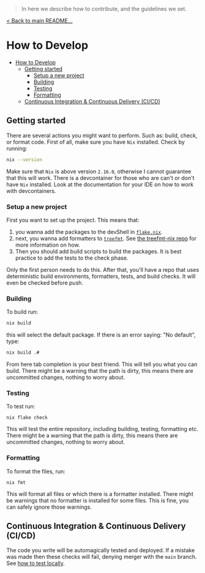 > In here we describe how to contribute, and the guidelines we set.

[< Back to main README...](./README.md)

# How to Develop

- [How to Develop](#how-to-develop)
  - [Getting started](#getting-started)
    - [Setup a new project](#setup-a-new-project)
    - [Building](#building)
    - [Testing](#testing)
    - [Formatting](#formatting)
  - [Continuous Integration & Continuous Delivery (CI/CD)](#continuous-integration--continuous-delivery-cicd)

## Getting started

There are several actions you might want to perform. Such as: build, check, or format code. First of all, make sure you have `Nix` installed. Check by running:

```sh
nix --version
```

Make sure that `Nix` is above version `2.16.0`, otherwise I cannot guarantee that this will work. There is a devcontainer for those who are can't or don't have `Nix` installed. Look at the documentation for your IDE on how to work with devcontainers.

### Setup a new project

First you want to set up the project. This means that:

1. you wanna add the packages to the devShell in [`flake.nix`](flake.nix).
1. next, you wanna add formatters to [`treefmt`](.config/treefmt.nix). See [the treefmt-nix repo](https://github.com/numtide/treefmt-nix) for more information on how.
1. Then you should add build scripts to build the packages. It is best practice to add the tests to the check phase.

Only the first person needs to do this. After that, you'll have a repo that uses deterministic build environments, formatters, tests, and build checks. It will even be checked before push.

### Building

To build run:

```sh
nix build
```

this will select the default package. If there is an error saying: "No default", type:

```sh
nix build .#
```

From here tab completion is your best friend. This will tell you what you can build. There might be a warning that the path is dirty, this means there are uncommitted changes, nothing to worry about.

### Testing

To test run:

```SH
nix flake check
```

This will test the entire repository, including building, testing, formatting etc. There might be a warning that the path is dirty, this means there are uncommitted changes, nothing to worry about.

### Formatting

To format the files, run:

```SH
nix fmt
```

This will format all files or which there is a formatter installed. There might be warnings that no formatter is installed for some files. This is fine, you can safely ignore those warnings.

## Continuous Integration & Continuous Delivery (CI/CD)

The code you write will be automagically tested and deployed. If a mistake was made then these checks will fail, denying merger with the `main` branch. See [how to test locally](#testing).
